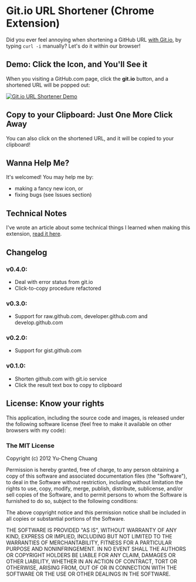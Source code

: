 # Git.io URL Shortener (Chrome Extension)

Did you ever feel annoying when shortening a GitHub URL [with Git.io](http://git.io/help), by typing `curl -i` manually?  Let's do it within our browser!


## Demo: Click the Icon, and You'll See it

When you visiting a GitHub.com page, click the **git.io** button, and a shortened URL will be popped out:

[![Git.io URL Shortener Demo](http://cl.ly/462O1f1r2n0H1j0I0b00/Git.io%20URL%20Shortener%20Demo.png)](http://cl.ly/462O1f1r2n0H1j0I0b00)


## Copy to your Clipboard: Just One More Click Away

You can also click on the shortened URL, and it will be copied to your clipboard!


## Wanna Help Me?

It's welcomed!  You may help me by:

* making a fancy new icon, or
* fixing bugs (see Issues section)


## Technical Notes

I've wrote an article about some technical things I learned when making this extension, [read it here](http://blog.yorkxin.org/2012/04/15/git-io-url-shortener/).


## Changelog

### v0.4.0:

- Deal with error status from git.io
- Click-to-copy procedure refactored

### v0.3.0:

- Support for raw.github.com, developer.github.com and develop.github.com

### v0.2.0:

- Support for gist.github.com

### v0.1.0:

- Shorten github.com with git.io service
- Click the result text box to copy to clipboard


## License: Know your rights

This application, including the source code and images, is released under the following software license (feel free to make it available on other browsers with my code):

### The MIT License

Copyright (c) 2012 Yu-Cheng Chuang

Permission is hereby granted, free of charge, to any person obtaining a copy of this software and associated documentation files (the "Software"), to deal in the Software without restriction, including without limitation the rights to use, copy, modify, merge, publish, distribute, sublicense, and/or sell copies of the Software, and to permit persons to whom the Software is furnished to do so, subject to the following conditions:

The above copyright notice and this permission notice shall be included in all copies or substantial portions of the Software.

THE SOFTWARE IS PROVIDED "AS IS", WITHOUT WARRANTY OF ANY KIND, EXPRESS OR IMPLIED, INCLUDING BUT NOT LIMITED TO THE WARRANTIES OF MERCHANTABILITY, FITNESS FOR A PARTICULAR PURPOSE AND NONINFRINGEMENT. IN NO EVENT SHALL THE AUTHORS OR COPYRIGHT HOLDERS BE LIABLE FOR ANY CLAIM, DAMAGES OR OTHER LIABILITY, WHETHER IN AN ACTION OF CONTRACT, TORT OR OTHERWISE, ARISING FROM, OUT OF OR IN CONNECTION WITH THE SOFTWARE OR THE USE OR OTHER DEALINGS IN THE SOFTWARE.